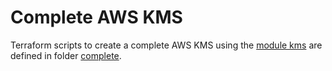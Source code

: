 # Complete AWS KMS

Terraform scripts to create a complete AWS KMS using the [module kms](../../../../utils/aws/kms) are defined in folder [complete](complete).
